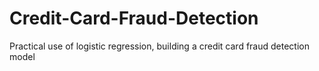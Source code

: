 # Credit-Card-Fraud-Detection
Practical use of logistic regression, building a credit card fraud detection model
